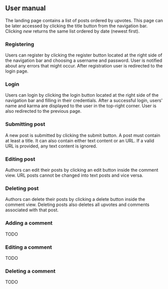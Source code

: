 ## User manual

The landing page contains a list of posts ordered by upvotes. This page can be later accessed by clicking the title button from the navigation bar. Clicking *new* returns the same list ordered by date (newest first).

### Registering

Users can register by clicking the register button located at the right side of the navigation bar and choosing a username and password. User is notified about any errors that might occur. After registration user is redirected to the login page.

### Login

Users can login by clicking the login button located at the right side of the navigation bar and filling in their credentials. After a successful login, users' name and karma are displayed to the user in the top-right corner. User is also redirected to the previous page.

### Submitting post

A new post is submitted by clicking the submit button. A post must contain at least a title. It can also contain either text content or an URL. If a valid URL is provided, any text content is ignored.

### Editing post

Authors can edit their posts by clicking an edit button inside the comment view. URL posts cannot be changed into text posts and vice versa.

### Deleting post

Authors can delete their posts by clicking a delete button inside the comment view. Deleting posts also deletes all upvotes and comments associated with that post.

### Adding a comment

TODO

### Editing a comment

TODO

### Deleting a comment

TODO